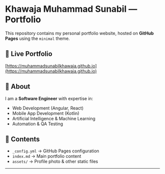# Khawaja Muhammad Sunabil — Portfolio

This repository contains my personal portfolio website, hosted on **GitHub Pages** using the `minimal` theme.

## 📍 Live Portfolio
[https://muhammadsunabilkhawaja.github.io](https://muhammadsunabilkhawaja.github.io)

## 📜 About
I am a **Software Engineer** with expertise in:
- Web Development (Angular, React)
- Mobile App Development (Kotlin)
- Artificial Intelligence & Machine Learning
- Automation & QA Testing

## 📂 Contents
- `_config.yml` → GitHub Pages configuration
- `index.md` → Main portfolio content
- `assets/` → Profile photo & other static files

---

